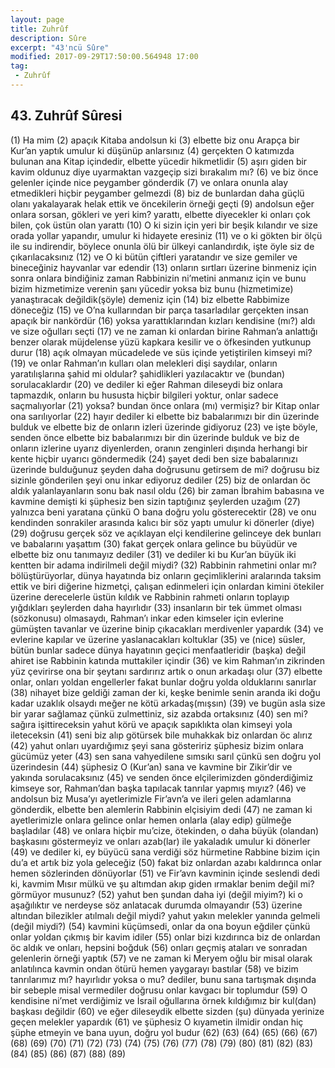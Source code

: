 ```yaml
---
layout: page
title: Zuhrûf
description: Sûre
excerpt: "43'ncü Sûre"
modified: 2017-09-29T17:50:00.564948 17:00
tag: 
 - Zuhrûf
---
```


## 43. Zuhrûf Sûresi

(1) Ha mim
(2) apaçık Kitaba andolsun ki
(3) elbette biz onu Arapça bir Kur’an yaptık umulur ki düşünüp anlarsınız
(4) gerçekten O katımızda bulunan ana Kitap içindedir, elbette yücedir hikmetlidir
(5) aşırı giden bir kavim oldunuz diye uyarmaktan vazgeçip sizi bırakalım mı?
(6) ve biz önce gelenler içinde nice peygamber gönderdik
(7) ve onlara onunla alay etmedikleri hiçbir peygamber gelmezdi
(8) biz de bunlardan daha güçlü olanı yakalayarak helak ettik ve öncekilerin örneği geçti
(9) andolsun eğer onlara sorsan, gökleri ve yeri kim? yarattı, elbette diyecekler ki onları çok bilen, çok üstün olan yarattı
(10) O ki sizin için yeri bir beşik kılandır ve size orada yollar yapandır, umulur ki hidayete eresiniz
(11) ve o ki gökten bir ölçü ile su indirendir, böylece onunla ölü bir ülkeyi canlandırdık, işte öyle siz de çıkarılacaksınız
(12) ve O ki bütün çiftleri yaratandır ve size gemiler ve bineceğiniz hayvanlar var edendir 
(13) onların sırtları üzerine binmeniz için sonra onlara bindiğiniz zaman Rabbinizin ni’metini anmanız için ve bunu bizim hizmetimize verenin şanı yücedir yoksa biz bunu (hizmetimize) yanaştıracak değildik(şöyle) demeniz için
(14) biz elbette Rabbimize döneceğiz
(15) ve O’na kullarından bir parça tasarladılar gerçekten insan apaçık bir nankördür
(16) yoksa yarattıklarından kızları kendisine (mı?) aldı ve size oğulları seçti 
(17) ve ne zaman ki onlardan birine Rahman’a anlattığı benzer olarak müjdelense yüzü kapkara kesilir ve o öfkesinden yutkunup durur
(18) açık olmayan mücadelede ve süs içinde yetiştirilen kimseyi mi?
(19) ve onlar Rahman’ın kulları olan melekleri dişi saydılar, onların yaratılışlarına şahid mi oldular? şahidlikleri yazılacaktır ve (bundan) sorulacaklardır
(20) ve dediler ki eğer Rahman dileseydi biz onlara tapmazdık, onların bu hususta hiçbir bilgileri yoktur, onlar sadece saçmalıyorlar
(21) yoksa? bundan önce onlara (mı) vermişiz? bir Kitap onlar ona sarılıyorlar
(22) hayır dediler ki elbette biz babalarımızı bir din üzerinde bulduk ve elbette biz de onların izleri üzerinde gidiyoruz
(23) ve işte böyle, senden önce elbette biz babalarımızı bir din üzerinde bulduk ve biz de onların izlerine uyarız diyenlerden, oranın zenginleri dışında herhangi bir kente hiçbir uyarıcı göndermedik 
(24) şayet dedi ben size babalarınızı üzerinde bulduğunuz şeyden daha doğrusunu getirsem de mi? doğrusu biz sizinle gönderilen şeyi onu inkar ediyoruz dediler
(25) biz de onlardan öc aldık yalanlayanların sonu bak nasıl oldu 
(26) bir zaman İbrahim babasına ve kavmine demişti ki şüphesiz ben sizin taptığınız şeylerden uzağım
(27) yalnızca beni yaratana çünkü O bana doğru yolu gösterecektir
(28) ve onu kendinden sonrakiler arasında kalıcı bir söz yaptı umulur ki dönerler (diye)
(29) doğrusu gerçek söz ve açıklayan elçi kendilerine gelinceye dek bunları ve babalarını yaşattım
(30) fakat gerçek onlara gelince bu büyüdür ve elbette biz onu tanımayız dediler 
(31) ve dediler ki bu Kur’an büyük iki kentten bir adama indirilmeli değil miydi?
(32) Rabbinin rahmetini onlar mı? bölüştürüyorlar, dünya hayatında biz onların geçimliklerini aralarında taksim ettik ve biri diğerine hizmetçi, çalışan edinmeleri için onlardan kimini ötekiler üzerine derecelerle üstün kıldık ve Rabbinin rahmeti onların toplayıp yığdıkları şeylerden daha hayırlıdır
(33) insanların bir tek ümmet olması (sözkonusu) olmasaydı, Rahman’ı inkar eden kimseler için evlerine gümüşten tavanlar ve üzerine binip çıkacakları merdivenler yapardık
(34) ve evlerine kapılar ve üzerine yaslanacakları koltuklar 
(35) ve (nice) süsler, bütün bunlar sadece dünya hayatının geçici menfaatleridir (başka) değil ahiret ise Rabbinin katında muttakiler içindir
(36) ve kim Rahman’ın zikrinden yüz çevirirse ona bir şeytanı sardırırız artık o onun arkadaşı olur
(37) elbette onlar, onları yoldan engellerler fakat bunlar doğru yolda olduklarını sanırlar
(38) nihayet bize geldiği zaman der ki, keşke benimle senin aranda iki doğu kadar uzaklık olsaydı meğer ne kötü arkadaş(mışsın)
(39) ve bugün asla size bir yarar sağlamaz çünkü zulmettiniz, siz azabda ortaksınız
(40) sen mi? sağıra işittireceksin yahut körü ve apaçık sapıklıkta olan kimseyi yola ileteceksin 
(41) seni biz alıp götürsek bile muhakkak biz onlardan öc alırız
(42) yahut onları uyardığımız şeyi sana gösteririz şüphesiz bizim onlara gücümüz yeter
(43) sen sana vahyedilene sımsıkı sarıl çünkü sen doğru yol üzerindesin
(44) şüphesiz O (Kur’an) sana ve kavmine bir Zikir’dir ve yakında sorulacaksınız
(45) ve senden önce elçilerimizden gönderdiğimiz kimseye sor, Rahman’dan başka tapılacak tanrılar yapmış mıyız?
(46) ve andolsun biz Musa’yı ayetlerimizle Fir’avn’a ve ileri gelen adamlarına gönderdik, elbette ben alemlerin Rabbinin elçisiyim dedi
(47) ne zaman ki ayetlerimizle onlara gelince onlar hemen onlarla (alay edip) gülmeğe başladılar
(48) ve onlara hiçbir mu’cize, ötekinden, o daha büyük (olandan) başkasını göstermeyiz ve onları azab(lar) ile yakaladık umulur ki dönerler
(49) ve dediler ki, ey büyücü sana verdiği söz hürmetine Rabbine bizim için du’a et artık biz yola geleceğiz
(50) fakat biz onlardan azabı kaldırınca onlar hemen sözlerinden dönüyorlar
(51) ve Fir’avn kavminin içinde seslendi dedi ki, kavmim Mısır mülkü ve şu altımdan akıp giden ırmaklar benim değil mi? görmüyor musunuz?
(52) yahut ben şundan daha iyi (değil miyim?) ki o aşağılıktır ve nerdeyse söz anlatacak durumda olmayandır
(53) üzerine altından bilezikler atılmalı değil miydi? yahut yakın melekler yanında gelmeli (değil miydi?)
(54) kavmini küçümsedi, onlar da ona boyun eğdiler çünkü onlar yoldan çıkmış bir kavim idiler
(55) onlar bizi kızdırınca biz de onlardan öc aldık ve onları, hepsini boğduk
(56) onları geçmiş ataları ve sonradan gelenlerin örneği yaptık
(57) ve ne zaman ki Meryem oğlu bir misal olarak anlatılınca kavmin ondan ötürü hemen yaygarayı bastılar
(58) ve bizim tanrılarımız mı? hayırlıdır yoksa o mu? dediler, bunu sana tartışmak dışında bir sebeple misal vermediler doğrusu onlar kavgacı bir toplumdur
(59) O kendisine ni’met verdiğimiz ve İsrail oğullarına örnek kıldığımız bir kul(dan) başkası değildir
(60) ve eğer dileseydik elbette sizden (şu) dünyada yerinize geçen melekler yapardık 
(61) ve şüphesiz O kıyametin ilmidir ondan hiç şüphe etmeyin ve bana uyun, doğru yol budur
(62) 
(63) 
(64) 
(65) 
(66) 
(67) 
(68) 
(69) 
(70) 
(71) 
(72) 
(73) 
(74) 
(75) 
(76) 
(77) 
(78) 
(79) 
(80) 
(81) 
(82) 
(83) 
(84) 
(85) 
(86) 
(87) 
(88) 
(89) 
